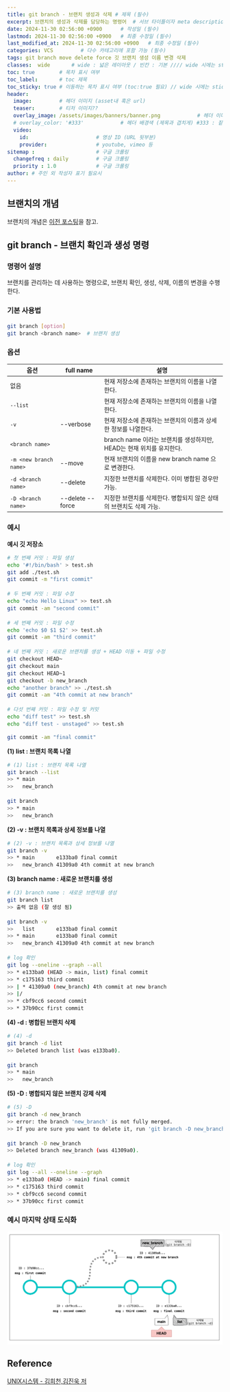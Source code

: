 ```yaml
---
title: git branch - 브랜치 생성과 삭제 # 제목 (필수)
excerpt: 브랜치의 생성과 삭제를 담당하는 명령어  # 서브 타이틀이자 meta description (필수)
date: 2024-11-30 02:56:00 +0900      # 작성일 (필수)
lastmod: 2024-11-30 02:56:00 +0900   # 최종 수정일 (필수)
last_modified_at: 2024-11-30 02:56:00 +0900   # 최종 수정일 (필수)
categories: VCS         # 다수 카테고리에 포함 가능 (필수)
tags: git branch move delete force 깃 브랜치 생성 이름 변경 삭제                   # 태그 복수개 가능 (필수)
classes:  wide       # wide : 넓은 레이아웃 / 빈칸 : 기본 //// wide 시에는 sticky toc 불가
toc: true        # 목차 표시 여부
toc_label:       # toc 제목
toc_sticky: true # 이동하는 목차 표시 여부 (toc:true 필요) // wide 시에는 sticky toc 불가
header: 
  image:         # 헤더 이미지 (asset내 혹은 url)
  teaser:        # 티저 이미지??
  overlay_image: /assets/images/banners/banner.png            # 헤더 이미지 (제목과 겹치게)
  # overlay_color: '#333'            # 헤더 배경색 (제목과 겹치게) #333 : 짙은 회색 (필수)
  video:
    id:                      # 영상 ID (URL 뒷부분)
    provider:                # youtube, vimeo 등
sitemap :                    # 구글 크롤링
  changefreq : daily         # 구글 크롤링
  priority : 1.0             # 구글 크롤링
author: # 주인 외 작성자 표기 필요시
---
```

<!--postNo: 20241130_002-->

## 브랜치의 개념  

브랜치의 개념은 [이전 포스팅](https://whdrns2013.github.io/vcs/20241129_011_git_branch/)을 참고.  

## git branch - 브랜치 확인과 생성 명령  

### 명령어 설명  

브랜치를 관리하는 데 사용하는 명령으로, 브랜치 확인, 생성, 삭제, 이름의 변경을 수행한다.  

### 기본 사용법  

```bash
git branch [option]
git branch <branch name>  # 브랜치 생성
```

### 옵션  

|옵션|full name|설명|
|---|---|---|
|없음||현재 저장소에 존재하는 브랜치의 이름을 나열한다.|
|`--list`||현재 저장소에 존재하는 브랜치의 이름을 나열한다.|
|`-v`|--verbose|현재 저장소에 존재하는 브랜치의 이름과 상세한 정보를 나열한다.|
|`<branch name>`||branch name 이라는 브랜치를 생성하지만, HEAD는 현재 위치를 유지한다.|
|`-m <new branch name>`|--move|현재 브랜치의 이름을 new branch name 으로 변경한다.|
|`-d <branch name>`|--delete|지정한 브랜치를 삭제한다. 이미 병합된 경우만 가능.|
|`-D <branch name>`|--delete --force|지정한 브랜치를 삭제한다. 병합되지 않은 상태의 브랜치도 삭제 가능.|

### 예시  

**예시 깃 저장소**  

```bash
# 첫 번째 커밋 : 파일 생성
echo '#!/bin/bash' > test.sh
git add ./test.sh
git commit -m "first commit"

# 두 번째 커밋 : 파일 수정
echo "echo Hello Linux" >> test.sh
git commit -am "second commit"

# 세 번째 커밋 : 파일 수정
echo 'echo $0 $1 $2' >> test.sh
git commit -am "third commit"

# 네 번째 커밋 : 새로운 브랜치를 생성 + HEAD 이동 + 파일 수정
git checkout HEAD~
git checkout main
git checkout HEAD~1
git checkout -b new_branch
echo "another branch" >> ./test.sh
git commit -am "4th commit at new branch"

# 다섯 번째 커밋 : 파일 수정 및 커밋
echo "diff test" >> test.sh
echo "diff test - unstaged" >> test.sh
```

```bash
git commit -am "final commit"
```


**(1) list : 브랜치 목록 나열**  

```bash
# (1) list : 브랜치 목록 나열  
git branch --list
>> * main
>>   new_branch

git branch
>> * main
>>   new_branch
```

**(2) -v : 브랜치 목록과 상세 정보를 나열**  

```bash
# (2) -v : 브랜치 목록과 상세 정보를 나열
git branch -v
>> * main       e133ba0 final commit
>>   new_branch 41309a0 4th commit at new branch
```

**(3) branch name : 새로운 브랜치를 생성**  

```bash
# (3) branch name : 새로운 브랜치를 생성
git branch list
>> 출력 없음 (잘 생성 됨)

git branch -v
>>   list       e133ba0 final commit
>> * main       e133ba0 final commit
>>   new_branch 41309a0 4th commit at new branch

# log 확인
git log --oneline --graph --all
>> * e133ba0 (HEAD -> main, list) final commit
>> * c175163 third commit
>> | * 41309a0 (new_branch) 4th commit at new branch
>> |/  
>> * cbf9cc6 second commit
>> * 37b90cc first commit
```

**(4) -d : 병합된 브랜치 삭제**  

```bash
# (4) -d  
git branch -d list
>> Deleted branch list (was e133ba0).

git branch
>> * main
>>   new_branch
```

**(5) -D : 병합되지 않은 브랜치 강제 삭제**  

```bash
# (5) -D
git branch -d new_branch
>> error: the branch 'new_branch' is not fully merged.
>> If you are sure you want to delete it, run 'git branch -D new_branch'

git branch -D new_branch
>> Deleted branch new_branch (was 41309a0).

# log 확인
git log --all --oneline --graph
>> * e133ba0 (HEAD -> main) final commit
>> * c175163 third commit
>> * cbf9cc6 second commit
>> * 37b90cc first commit
```

### 예시 마지막 상태 도식화  

![](/assets/images/20241130_002_001.png)

## Reference  

[UNIX시스템 - 김희천,김진욱 저](https://search.shopping.naver.com/book/catalog/41474371650)  


